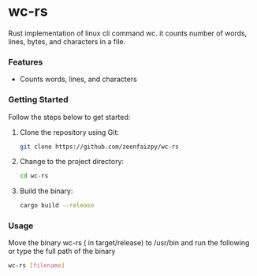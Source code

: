 # wc-rs

Rust implementation of linux cli command wc. it counts number of words, lines, bytes, and characters in a file.


### Features
- Counts words, lines, and characters

### Getting Started

Follow the steps below to get started:

1. Clone the repository using Git:

   ```bash
   git clone https://github.com/zeenfaizpy/wc-rs
   ```

2. Change to the project directory:

   ```bash
   cd wc-rs
   ```

3. Build the binary:

   ```bash
   cargo build --release
   ```

### Usage

Move the binary wc-rs ( in target/release) to /usr/bin and
run the following or type the full path of the binary

```bash
wc-rs [filename]
````
